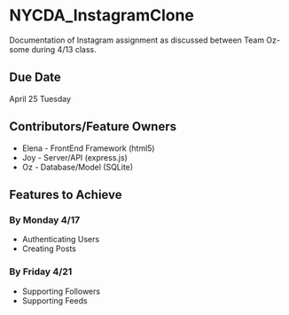 # NYCDA_InstagramClone
Documentation of Instagram assignment as discussed between Team Oz-some during 4/13 class.

## Due Date
April 25 Tuesday

## Contributors/Feature Owners
- Elena - FrontEnd Framework (html5)
- Joy - Server/API (express.js)
- Oz - Database/Model (SQLite)

## Features to Achieve
### By Monday 4/17
- Authenticating Users
- Creating Posts
### By Friday 4/21 
- Supporting Followers
- Supporting Feeds               
               
